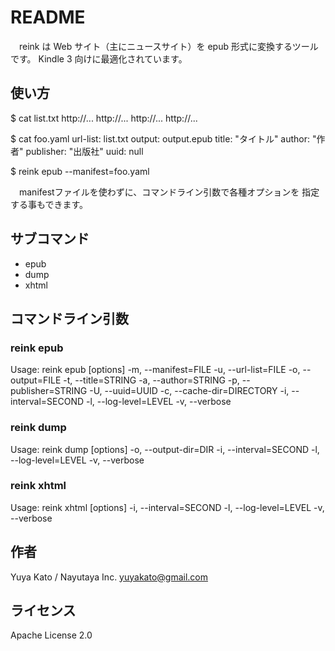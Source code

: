 
# README

　reink は Web サイト（主にニュースサイト）を epub 形式に変換するツールです。
Kindle 3 向けに最適化されています。

## 使い方

  $ cat list.txt
  http://...
  http://...
  http://...
  http://...

  $ cat foo.yaml
  url-list: list.txt
  output: output.epub
  title: "タイトル"
  author: "作者"
  publisher: "出版社"
  uuid: null

  $ reink epub --manifest=foo.yaml

　manifestファイルを使わずに、コマンドライン引数で各種オプションを
指定する事もできます。

## サブコマンド

* epub
* dump
* xhtml

## コマンドライン引数

### reink epub

  Usage: reink epub [options]
      -m, --manifest=FILE
      -u, --url-list=FILE
      -o, --output=FILE
      -t, --title=STRING
      -a, --author=STRING
      -p, --publisher=STRING
      -U, --uuid=UUID
      -c, --cache-dir=DIRECTORY
      -i, --interval=SECOND
      -l, --log-level=LEVEL
      -v, --verbose

### reink dump

  Usage: reink dump [options]
      -o, --output-dir=DIR
      -i, --interval=SECOND
      -l, --log-level=LEVEL
      -v, --verbose

### reink xhtml

  Usage: reink xhtml [options]
      -i, --interval=SECOND
      -l, --log-level=LEVEL
      -v, --verbose

## 作者

Yuya Kato / Nayutaya Inc. <yuyakato@gmail.com>

## ライセンス

Apache License 2.0
